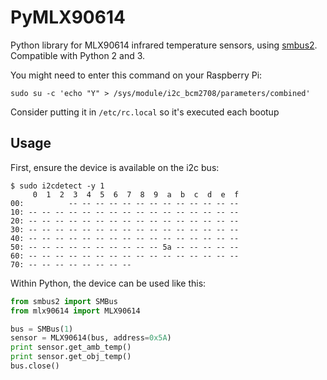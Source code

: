 # PyMLX90614
Python library for MLX90614 infrared temperature sensors, using [smbus2](https://pypi.org/project/smbus2/). Compatible with Python 2 and 3.

You might need to enter this command on your Raspberry Pi:

`sudo su -c 'echo "Y" > /sys/module/i2c_bcm2708/parameters/combined'`

Consider putting it in `/etc/rc.local` so it's executed each bootup

## Usage

First, ensure the device is available on the i2c bus:

```
$ sudo i2cdetect -y 1
     0  1  2  3  4  5  6  7  8  9  a  b  c  d  e  f
00:          -- -- -- -- -- -- -- -- -- -- -- -- --
10: -- -- -- -- -- -- -- -- -- -- -- -- -- -- -- --
20: -- -- -- -- -- -- -- -- -- -- -- -- -- -- -- --
30: -- -- -- -- -- -- -- -- -- -- -- -- -- -- -- --
40: -- -- -- -- -- -- -- -- -- -- -- -- -- -- -- --
50: -- -- -- -- -- -- -- -- -- -- 5a -- -- -- -- --
60: -- -- -- -- -- -- -- -- -- -- -- -- -- -- -- --
70: -- -- -- -- -- -- -- --
```

Within Python, the device can be used like this:

```python
from smbus2 import SMBus
from mlx90614 import MLX90614

bus = SMBus(1)
sensor = MLX90614(bus, address=0x5A)
print sensor.get_amb_temp()
print sensor.get_obj_temp()
bus.close()
```
